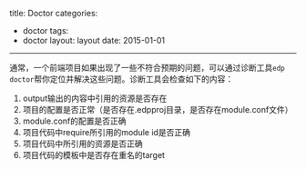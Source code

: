 title: Doctor
categories:
- doctor
tags:
-  doctor
layout:
    layout
date:
    2015-01-01
---

通常，一个前端项目如果出现了一些不符合预期的问题，可以通过诊断工具`edp doctor`帮你定位并解决这些问题。诊断工具会检查如下的内容：

1. output输出的内容中引用的资源是否存在
2. 项目的配置是否正常（是否存在.edpproj目录，是否存在module.conf文件）
3. module.conf的配置是否正确
4. 项目代码中require所引用的module id是否正确
5. 项目代码中所引用的资源是否正确
6. 项目代码的模板中是否存在重名的target